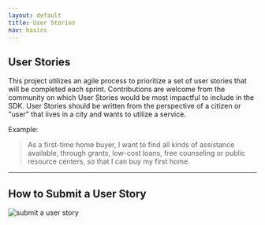 ```yaml
---
layout: default
title: User Stories
nav: basics
---
```


## User Stories ##

This project utilizes an agile process to prioritize a set of user stories that will be completed each sprint.  Contributions are welcome from the community on which User Stories would be most impactful to include in the SDK.  User Stories should be written from the perspective of a citizen or "user" that lives in a city and wants to utilize a service.  

Example:

> As a first-time home buyer, I want to find all kinds of assistance available, through grants, low-cost loans, free counseling or public resource centers, so that I can buy my first home.


----------


## How to Submit a User Story ##
![submit a user story](https://raw.githubusercontent.com/uscensusbureau/citysdk/gh-pages/static/img/submit-user-story.png)

